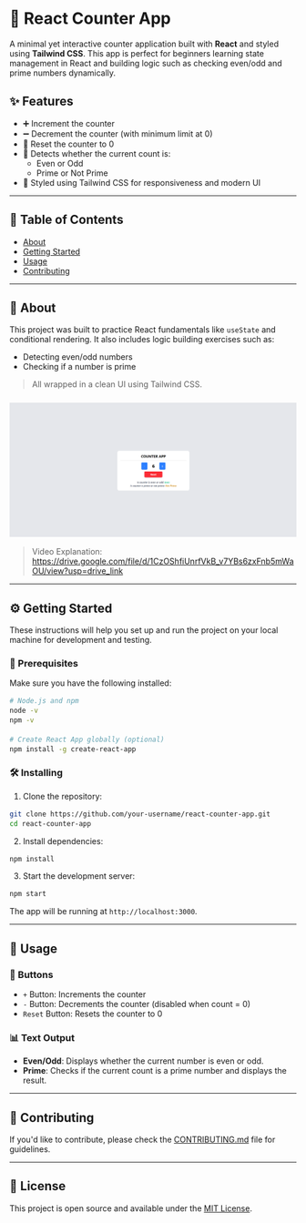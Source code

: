 # 🧮 React Counter App

A minimal yet interactive counter application built with **React** and styled using **Tailwind CSS**. This app is perfect for beginners learning state management in React and building logic such as checking even/odd and prime numbers dynamically.

## ✨ Features

- ➕ Increment the counter
- ➖ Decrement the counter (with minimum limit at 0)
- 🔄 Reset the counter to 0
- 🧠 Detects whether the current count is:
  - Even or Odd
  - Prime or Not Prime
- 💨 Styled using Tailwind CSS for responsiveness and modern UI

---

## 📂 Table of Contents

- [About](#about)
- [Getting Started](#getting-started)
- [Usage](#usage)
- [Contributing](#contributing)

---

## 📖 About <a name="about"></a>

This project was built to practice React fundamentals like `useState` and conditional rendering. It also includes logic building exercises such as:

- Detecting even/odd numbers
- Checking if a number is prime

> All wrapped in a clean UI using Tailwind CSS.
<img src="./public/Counter 2.0.png" style="margin-top: 10px;">

> Video Explanation: https://drive.google.com/file/d/1CzOShfiUnrfVkB_v7YBs6zxFnb5mWaOU/view?usp=drive_link

---

## ⚙️ Getting Started <a name="getting-started"></a>

These instructions will help you set up and run the project on your local machine for development and testing.

### 🧱 Prerequisites

Make sure you have the following installed:

```bash
# Node.js and npm
node -v
npm -v

# Create React App globally (optional)
npm install -g create-react-app
```

### 🛠️ Installing

1. Clone the repository:

```bash
git clone https://github.com/your-username/react-counter-app.git
cd react-counter-app
```

2. Install dependencies:

```bash
npm install
```

3. Start the development server:

```bash
npm start
```

The app will be running at `http://localhost:3000`.

---

## 🚀 Usage <a name="usage"></a>

### 🔘 Buttons

- `+` Button: Increments the counter
- `-` Button: Decrements the counter (disabled when count = 0)
- `Reset` Button: Resets the counter to 0

### 📊 Text Output

- **Even/Odd**: Displays whether the current number is even or odd.
- **Prime**: Checks if the current count is a prime number and displays the result.

---

## 🤝 Contributing <a name="contributing"></a>

If you'd like to contribute, please check the [CONTRIBUTING.md](../CONTRIBUTING.md) file for guidelines.

---

## 📌 License

This project is open source and available under the [MIT License](LICENSE).


